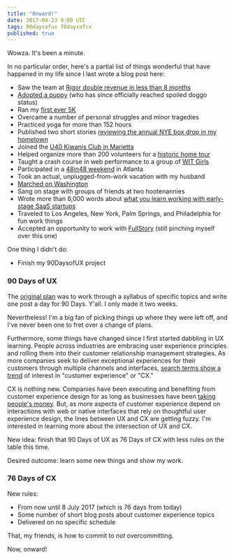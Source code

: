 ```yaml
---
title: "Onward!"
date: 2017-04-23 9:00 UTC
tags: 90daysofux 76daysofcx
published: true
---
```


Wowza. It's been a minute. 

In no particular order, here's a partial list of things wonderful that have happened in my life since I last wrote a blog post here:

* Saw the team at [Rigor double revenue in less than 8 months](https://www.instagram.com/p/9JenbNyUdd/)
* [Adopted a puppy](https://www.instagram.com/explore/tags/piperthehyperpupper/) (who has since officially reached spoiled doggo status)
* Ran my [first ever 5K](https://www.instagram.com/p/BC3IdUMyUdB/)
* Overcame a number of personal struggles and minor tragedies
* Practiced yoga for more than 152 hours
* Published two short stories [reviewing the annual NYE box drop in my hometown](https://medium.com/stay-shiny-marietta)
* Joined the [U40 Kiwanis Club in Marietta](https://www.facebook.com/kiwanisu40marietta/)
* Helped organize more than 200 volunteers for a [historic home tour](http://www.mariettapilgrimage.com/)
* Taught a crash course in web performance to a group of [WIT Girls](http://rigor.com/blog/2016/11/wit-girls)
* Participated in a [48in48 weekend](https://48in48.org/) in Atlanta
* Took an actual, unplugged-from-work vacation with my husband
* [Marched on Washington](https://www.instagram.com/p/BPi-BS8hv8S/)
* Sang on stage with groups of friends at two hootenannies
* Wrote more than 6,000 words about [what you learn working with early-stage SaaS startups](https://medium.com/@MelanieCrissey/what-you-learn-working-in-early-stage-saas-startups-b2250a07211f)
* Traveled to Los Angeles, New York, Palm Springs, and Philadelphia for fun work things
* Accepted an opportunity to work with [FullStory](https://fullstory.com/love) (still pinching myself over this one)

One thing I didn't do:

* Finish my 90DaysofUX project

<h3>90 Days of UX</h3>

The [original plan](/blog/90daysofux) was to work through a syllabus of specific topics and write one post a day for 90 Days. Y'all. I only made it two weeks.

Nevertheless! I'm a big fan of picking things up where they were left off, and I've never been one to fret over a change of plans.

Furthermore, some things have changed since I first started dabbling in UX learning. People across industries are embracing user experience principles and rolling them into their customer relationship management strategies. As more companies seek to deliver exceptional experiences for their customers through multiple channels and interfaces, [search terms show a trend](https://blog.fullstory.com/why-is-customer-experience-so-important-word-of-mouth-7d5c12d55153) of interest in "customer experience" or "CX."

CX is nothing new. Companies have been executing and benefiting from customer experience design for as long as businesses have been [taking people's money](https://s-media-cache-ak0.pinimg.com/originals/be/17/0f/be170f3e4a98117aa32357683c30865d.gif). But, as more aspects of customer experience depend on interactions with web or native interfaces that rely on thoughtful user experience design, the lines between UX and CX are getting fuzzy. I'm interested in learning more about the intersection of UX and CX.

New idea: finish that 90 Days of UX as 76 Days of CX with less rules on the table this time.

Desired outcome: learn some new things and show my work.

<h3>76 Days of CX</h3>
New rules:

* From now until 8 July 2017 (which is 76 days from today)
* Some number of short blog posts about customer experience topics
* Delivered on no specific schedule

That, my friends, is how to commit to _not_ overcommitting. 

Now, onward! 




